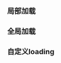 <script setup>
import DirectiveExample from "../../examples/loading/directive.vue"
import DirectiveExampleCode from "../../examples/loading/directive.vue?raw"

import GlobalExample from "../../examples/loading/global.vue"
import GlobalExampleCode from "../../examples/loading/global.vue?raw"

import CustomExample from "../../examples/loading/custom.vue"
import CustomExampleCode from "../../examples/loading/custom.vue?raw"
</script>

### 局部加载

<ExamplePreview :code="DirectiveExampleCode">
  <DirectiveExample />
</ExamplePreview>

### 全局加载

<ExamplePreview :code="GlobalExampleCode">
  <GlobalExample />
</ExamplePreview>

### 自定义loading

<ExamplePreview :code="CustomExampleCode">
  <CustomExample />
</ExamplePreview>
